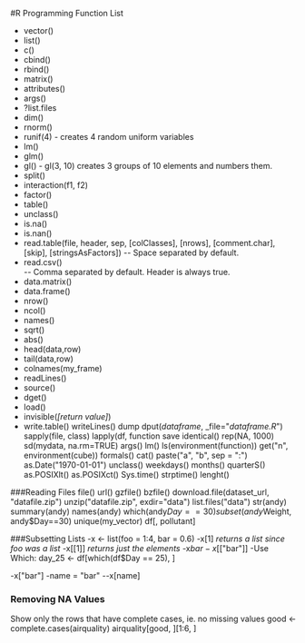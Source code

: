 #R Programming Function List

- vector()
- list()
- c()
- cbind()
- rbind()
- matrix()
- attributes()
- args()
- ?list.files
- dim()
- rnorm()
- runif(4) - creates 4 random uniform variables
- lm()
- glm()
- gl() - gl(3, 10) creates 3 groups of 10 elements and numbers them.
- split()
- interaction(f1, f2)
- factor()
- table()
- unclass()
- is.na()
- is.nan()
- read.table(file, header, sep, [colClasses], [nrows], [comment.char], [skip], [stringsAsFactors])
-- Space separated by default.
- read.csv()  
-- Comma separated by default. Header is always true.
- data.matrix()
- data.frame()
- nrow()
- ncol()
- names()
- sqrt()
- abs()
- head(data,row)
- tail(data,row)
- colnames(my_frame)
- readLines()
- source()
- dget()
- load()
- invisible(_[return value]_)
- write.table()
writeLines()
dump
dput(_dataframe_, _file="_dataframe.R_")
sapply(file, class)
lapply(df, function
save
identical()
rep(NA, 1000)
sd(mydata, na.rm=TRUE)
args()
lm()
ls(environment(function))
get("n", environment(cube))
formals()
cat()
paste("a", "b", sep = ":")
as.Date("1970-01-01")
unclass()
weekdays()
months()
quarterS()
as.POSIXlt()
as.POSIXct()
Sys.time()
strptime()
lenght()

###Reading Files
file()
url()
gzfile()
bzfile()
download.file(dataset_url, "datafile.zip")
unzip("datafile.zip", exdir="data")
list.files("data")
str(andy)
summary(andy)
names(andy)
which(andy$Day == 30)
subset(andy$Weight, andy$Day==30)
unique(my_vector)
df[, pollutant]


###Subsetting Lists
-x <- list(foo = 1:4, bar = 0.6)
-x[1]  _returns a list since foo was a list_
-x[[1]] _returns just the elements_
-x$bar
-x$[["bar"]]
-Use Which: day_25 <- df[which(df$Day == 25), ]

-x["bar"]
-name = "bar"
--x[name]

### Removing NA Values
Show only the rows that have complete cases, ie. no missing values
good <- complete.cases(airquality)
airquality[good, ][1:6, ]
